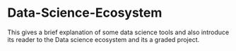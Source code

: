 # Data-Science-Ecosystem
This gives a brief explanation of some data science tools and also introduce its reader to the Data science ecosystem and its a graded project. 
